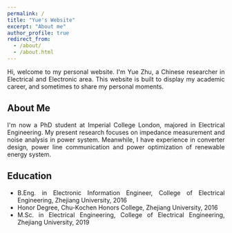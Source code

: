 ```yaml
---
permalink: /
title: "Yue's Website"
excerpt: "About me"
author_profile: true
redirect_from: 
  - /about/
  - /about.html
---
```


<div style="text-align: justify"> Hi, welcome to my personal website. I'm Yue Zhu, a Chinese researcher in Electrical and Electronic area. This website is built to display my academic career, and sometimes to share my personal moments.</div>

##  About Me
<div style="text-align: justify">I'm now a PhD student at Imperial College London, majored in Electrical Engineering. My present research focuses on impedance measurement and noise analysis in power system. Meanwhile, I have experience in converter design, power line communication and power optimization of renewable energy system.</div>

## Education 
<div style="text-align: justify">

- B.Eng. in Electronic Information Engineer, College of Electrical Engineering, Zhejiang University, 2016
- Honor Degree, Chu-Kochen Honors College, Zhejiang University, 2016
- M.Sc. in Electrical Engineering, College of Electrical Engineering, Zhejiang University, 2019</div>